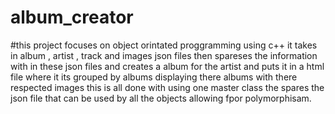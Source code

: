 # album_creator
#this project focuses on object orintated proggramming using c++ it takes in  album , artist ,  track  and images json files then spareses the information with in these json files and creates a album for the artist and puts it in a html file where it its grouped by albums displaying there albums with there respected images this is all done with using one master class the spares the json file that can be used by all the objects allowing fpor polymorphisam. 
